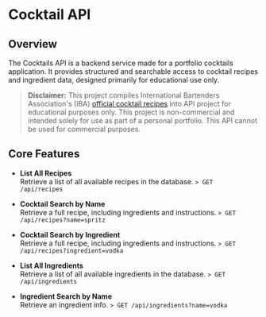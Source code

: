 # Cocktail API


## Overview

The Cocktails API is a backend service made for a portfolio cocktails application. It provides structured and searchable access to cocktail recipes and ingredient data, designed primarily for educational use only.

> **Disclaimer:** This project compiles International Bartenders Association's (IBA) [official
cocktail recipes](http://iba-world.com/iba-cocktails/) into API project for educational purposes only. This project is non-commercial and intended solely for use as part of a personal portfolio. This API cannot be used for commercial purposes.

## Core Features

- **List All Recipes**  
  Retrieve a list of all available recipes in the database. `> GET /api/recipes`

- **Cocktail Search by Name**  
  Retrieve a full recipe, including ingredients and instructions. `> GET /api/recipes?name=spritz`

- **Cocktail Search by Ingredient**  
  Retrieve a full recipe, including ingredients and instructions. `> GET /api/recipes?ingredient=vodka`

- **List All Ingredients**  
  Retrieve a list of all available ingredients in the database. `> GET /api/ingredients`

- **Ingredient Search by Name**  
  Retrieve an ingredient info. `> GET /api/ingredients?name=vodka`
